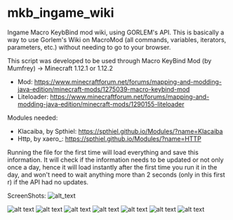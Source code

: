 # mkb_ingame_wiki
Ingame Macro KeybBind mod wiki, using GORLEM's API. 
This is basically a way to use Gorlem's Wiki on MacroMod (all commands, variables, iterators, parameters, etc.) without needing to go to your browser.

This script was developed to be used through Macro KeyBind Mod (by Mumfrey) → Minecraft 1.12.1 or 1.12.2
* Mod: https://www.minecraftforum.net/forums/mapping-and-modding-java-edition/minecraft-mods/1275039-macro-keybind-mod
* Liteloader: https://www.minecraftforum.net/forums/mapping-and-modding-java-edition/minecraft-mods/1290155-liteloader

Modules needed:
* Klacaiba, by Spthiel: https://spthiel.github.io/Modules/?name=Klacaiba
* Http, by xaero_: https://spthiel.github.io/Modules/?name=HTTP

Running the file for the first time will load everything and save this information. It will check if the information needs to be updated or not only once a day, hence it will load instantly after the first time you run it in the day, and won't need to wait anything more than 2 seconds (only in this first r) if the API had no updates.

ScreenShots:
![alt_text](https://i.imgur.com/rfBQebj.png)

![alt text](https://i.imgur.com/V3sMkUA.png)
![alt text](https://i.imgur.com/yaMhTXw.png)
![alt text](https://i.imgur.com/93f9HBh.png)
![alt text](https://i.imgur.com/tFMxW72.png)
![alt text](https://i.imgur.com/89T6aNg.png)
![alt text](https://i.imgur.com/kZtBcu4.png)
![alt text](https://i.imgur.com/086yUEu.png)
